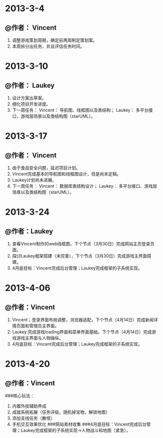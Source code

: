 ﻿# 2013-3-4
## @作者： Vincent
1. 调整游戏策划周期，确定前两周制定策划案。
2. 本周拆分出任务，并且评估任务时间。

# 2013-3-10
## @作者： Laukey
1. 设计方案出草案。
2. 细化项目开发进度。
3. 下一周任务：
		Vincent： 导航图、线框图以及表结构；
		Laukey：  多平台接口、游戏层场景以及类结构图（starUML）。


# 2013-3-17
## @作者： Vincent
1. 由于食品安全问题，延迟项目计划。
2. Vincent完成基本的导航图和线框图设计，但是尚未定稿。
3. Laukey计划尚未进展。
3. 下一周任务：
		Vincent： 数据库表结构设计；
		Laukey：  多平台接口、游戏层场景以及类结构图（starUML）。

# 2013-3-24
## @作者：Laukey
1. 查看Vincent制作的web线框图，下个节点（3月30日）完成网站主页登录页面。
2. 探讨Laukey框架搭建（未完善），下个节点（3月30日）完成游戏主界面搭建。
3. 4月底目标：Vincent完成后台管理；Laukey完成框架的子系统实现。

# 2013-4-06
## @作者：Vincent
1. Vincent；登录界面布局调整，浏览器适配，下个节点（4月14日）完成新闻详情页面和管理员主界面。
2. Laukey:完成游戏loading界面和菜单界面基础。下个节点（4月14日）完成游戏游戏主界面与人物操纵。
3. 4月底目标：Vincent完成后台管理；Laukey完成框架的子系统实现。

# 2013-4-20
## @作者：Vincent
###核心玩法：
1. 内置外挂辅助养成
2. 成就系统拓展（任务评级，随机掉宝物，解锁地图）
3. 添加支线任务（散怪）
4. 手机交互效果优化
###网站素材收集
###4月底目标：Vincent完成后台管理；Laukey完成框架的子系统实现->人物战斗和地图（紧急）。
